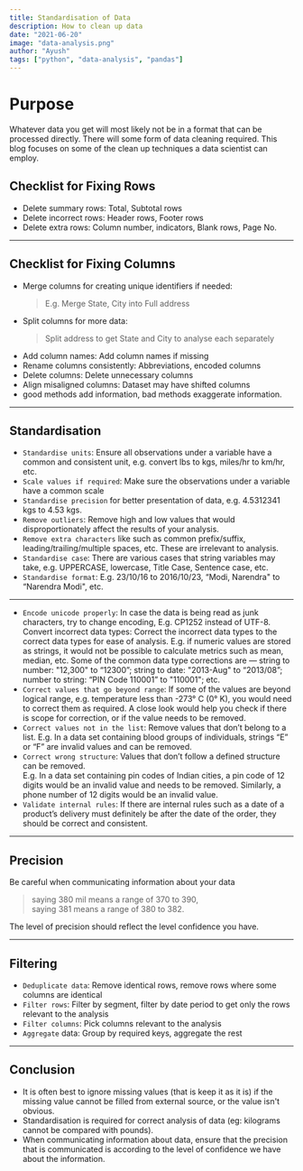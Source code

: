 ```yaml
---
title: Standardisation of Data
description: How to clean up data
date: "2021-06-20"
image: "data-analysis.png"
author: "Ayush"
tags: ["python", "data-analysis", "pandas"]
---
```


# Purpose
Whatever data you get will most likely not be in a format that can be processed directly. There will some form of data cleaning required. 
This blog focuses on some of the clean up techniques a data scientist can employ.


## Checklist for Fixing Rows

- Delete summary rows: Total, Subtotal rows
- Delete incorrect rows: Header rows, Footer rows
- Delete extra rows: Column number, indicators, Blank rows, Page No.

---

## Checklist for Fixing Columns

- Merge columns for creating unique identifiers if needed:
  >E.g. Merge State, City into Full address
- Split columns for more data: 
  > Split address to get State and City to analyse each separately
- Add column names: Add column names if missing
- Rename columns consistently: Abbreviations, encoded columns
- Delete columns: Delete unnecessary columns
- Align misaligned columns: Dataset may have shifted columns
- good methods add information, bad methods exaggerate information.

---

## Standardisation
- `Standardise units`: Ensure all observations under a variable have a common and consistent unit, e.g. convert lbs to kgs, miles/hr to km/hr, etc.
- `Scale values if required`:  Make sure the observations under a variable have a common scale
- `Standardise precision` for better presentation of data, e.g. 4.5312341 kgs to 4.53 kgs.
- `Remove outliers`: Remove high and low values that would disproportionately affect the results of your analysis.
- `Remove extra characters` like such as common prefix/suffix, leading/trailing/multiple spaces, etc. These are irrelevant to analysis.
- `Standardise case`: There are various cases that string variables may take, e.g. UPPERCASE, lowercase, Title Case, Sentence case, etc.
- `Standardise format`: E.g. 23/10/16 to 2016/10/23, “Modi, Narendra" to “Narendra Modi", etc.

---

- `Encode unicode properly`: In case the data is being read as junk characters, try to change encoding, E.g. CP1252 instead of UTF-8.
Convert incorrect data types: Correct the incorrect data types to the correct data types for ease of analysis. E.g. if numeric values are stored as strings, it would not be possible to calculate metrics such as mean, median, etc. Some of the common data type corrections are — string to number: "12,300" to “12300”; string to date: "2013-Aug" to “2013/08”; number to string: “PIN Code 110001” to "110001"; etc.
- `Correct values that go beyond range`: If some of the values are beyond logical range, e.g. temperature less than -273° C (0° K), you would need to correct them as required. A close look would help you check if there is scope for correction, or if the value needs to be removed.
- `Correct values not in the list`: Remove values that don’t belong to a list. E.g. In a data set containing blood groups of individuals, strings “E” or “F” are invalid values and can be removed.
- `Correct wrong structure`: Values that don’t follow a defined structure can be removed.  
E.g. In a data set containing pin codes of Indian cities, a pin code of 12 digits would be an invalid value and needs to be removed. Similarly, a phone number of 12 digits would be an invalid value.
- `Validate internal rules`: If there are internal rules such as a date of a product’s delivery must definitely be after the date of the order, they should be correct and consistent.

--- 

## Precision
Be careful when communicating information about your data
> saying 380 mil means a range of 370 to 390,   
> saying 381 means a range of 380 to 382.   

The level of precision should reflect the level confidence you have.

---

## Filtering
- `Deduplicate data`: Remove identical rows, remove rows where some columns are identical
- `Filter rows`: Filter by segment, filter by date period to get only the rows relevant to the analysis
- `Filter columns`: Pick columns relevant to the analysis
- `Aggregate` data: Group by required keys, aggregate the rest

---

## Conclusion
- It is often best to ignore missing values (that is keep it as it is) if the missing value cannot be filled from external source, or the value isn't obvious.
- Standardisation is required for correct analysis of data (eg: kilograms cannot be compared with pounds). 
- When communicating information about data, ensure that the precision that is communicated is according to the level of confidence we have about the information.
